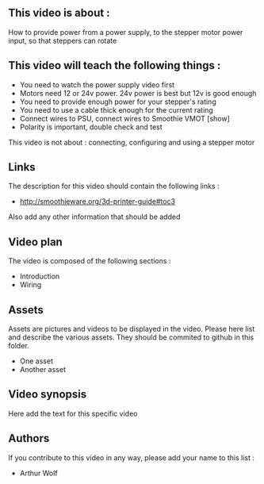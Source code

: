 ## This video is about : 

How to provide power from a power supply, to the stepper motor power input, so that steppers can rotate

## This video will teach the following things : 

* You need to watch the power supply video first
* Motors need 12 or 24v power. 24v power is best but 12v is good enough
* You need to provide enough power for your stepper's rating
* You need to use a cable thick enough for the current rating 
* Connect wires to PSU, connect wires to Smoothie VMOT [show]
* Polarity is important, double check and test 

This video is not about : connecting, configuring and using a stepper motor

## Links 

The description for this video should contain the following links : 

* http://smoothieware.org/3d-printer-guide#toc3

Also add any other information that should be added

## Video plan

The video is composed of the following sections : 

* Introduction
* Wiring

## Assets

Assets are pictures and videos to be displayed in the video.
Please here list and describe the various assets. They should be commited to github in this folder.

* One asset
* Another asset

## Video synopsis

Here add the text for this specific video

## Authors

If you contribute to this video in any way, please add your name to this list : 

* Arthur Wolf

